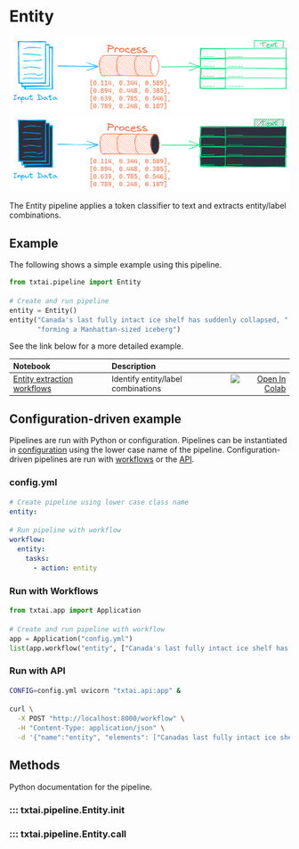 # Entity

![pipeline](../../images/pipeline.png#only-light)
![pipeline](../../images/pipeline-dark.png#only-dark)

The Entity pipeline applies a token classifier to text and extracts entity/label combinations.

## Example

The following shows a simple example using this pipeline.

```python
from txtai.pipeline import Entity

# Create and run pipeline
entity = Entity()
entity("Canada's last fully intact ice shelf has suddenly collapsed, " \
       "forming a Manhattan-sized iceberg")
```

See the link below for a more detailed example.

| Notebook  | Description  |       |
|:----------|:-------------|------:|
| [Entity extraction workflows](https://github.com/neuml/txtai/blob/master/examples/26_Entity_extraction_workflows.ipynb) | Identify entity/label combinations | [![Open In Colab](https://colab.research.google.com/assets/colab-badge.svg)](https://colab.research.google.com/github/neuml/txtai/blob/master/examples/26_Entity_extraction_workflows.ipynb) |

## Configuration-driven example

Pipelines are run with Python or configuration. Pipelines can be instantiated in [configuration](../../../api/configuration/#pipeline) using the lower case name of the pipeline. Configuration-driven pipelines are run with [workflows](../../../workflow/#configuration-driven-example) or the [API](../../../api#local-instance).

### config.yml
```yaml
# Create pipeline using lower case class name
entity:

# Run pipeline with workflow
workflow:
  entity:
    tasks:
      - action: entity
```

### Run with Workflows

```python
from txtai.app import Application

# Create and run pipeline with workflow
app = Application("config.yml")
list(app.workflow("entity", ["Canada's last fully intact ice shelf has suddenly collapsed, forming a Manhattan-sized iceberg"]))
```

### Run with API

```bash
CONFIG=config.yml uvicorn "txtai.api:app" &

curl \
  -X POST "http://localhost:8000/workflow" \
  -H "Content-Type: application/json" \
  -d '{"name":"entity", "elements": ["Canadas last fully intact ice shelf has suddenly collapsed, forming a Manhattan-sized iceberg"]}'
```

## Methods

Python documentation for the pipeline.

### ::: txtai.pipeline.Entity.__init__
### ::: txtai.pipeline.Entity.__call__
